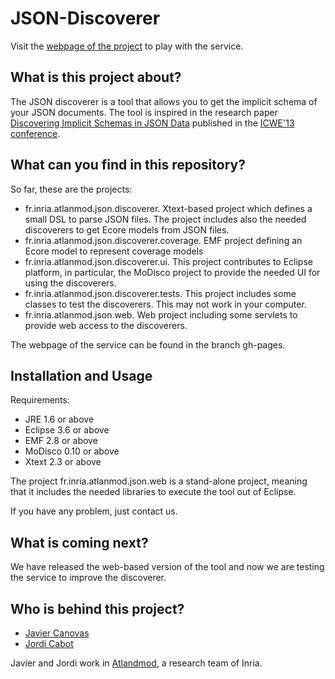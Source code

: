 JSON-Discoverer
===============

Visit the [webpage of the project](http://atlanmod.github.io/json-discoverer) to play with the service.

What is this project about?
---------------------------

The JSON discoverer is a tool that allows you to get the implicit schema of your JSON documents. The tool is inspired in the research paper [Discovering Implicit Schemas in JSON Data](http://hal.inria.fr/docs/00/81/89/45/PDF/icwe2013-CanovasCabot.pdf) published in the [ICWE'13 conference](http://icwe2013.webengineering.org/).

What can you find in this repository?
-------------------------------------

So far, these are the projects:

* fr.inria.atlanmod.json.discoverer. Xtext-based project which defines a small DSL to parse JSON files. The project includes also the needed discoverers to get Ecore models from JSON files.
* fr.inria.atlanmod.json.discoverer.coverage. EMF project defining an Ecore model to represent coverage models
* fr.inria.atlanmod.json.discoverer.ui. This project contributes to Eclipse platform, in particular, the MoDisco project to provide the needed UI for using the discoverers.
* fr.inria.atlanmod.json.discoverer.tests. This project includes some classes to test the discoverers. This may not work in your computer.
* fr.inria.atlanmod.json.web. Web project including some servlets to provide web access to the discoverers. 

The webpage of the service can be found in the branch gh-pages.

Installation and Usage
----------------------
Requirements:

* JRE 1.6 or above
* Eclipse 3.6 or above
* EMF 2.8 or above
* MoDisco 0.10 or above
* Xtext 2.3 or above

The project fr.inria.atlanmod.json.web is a stand-alone project, meaning that it includes the needed libraries to execute the tool out of Eclipse.

If you have any problem, just contact us.

What is coming next?
--------------------

We have released the web-based version of the tool and now we are testing the service to improve the discoverer.

Who is behind this project?
---------------------------
* [Javier Canovas](http://github.com/jlcanovas/ "Javier Canovas")
* [Jordi Cabot](http://github.com/jcabot/ "Jordi Cabot")

Javier and Jordi work in [Atlandmod](http://www.emn.fr/z-info/atlanmod), a research team of Inria.

